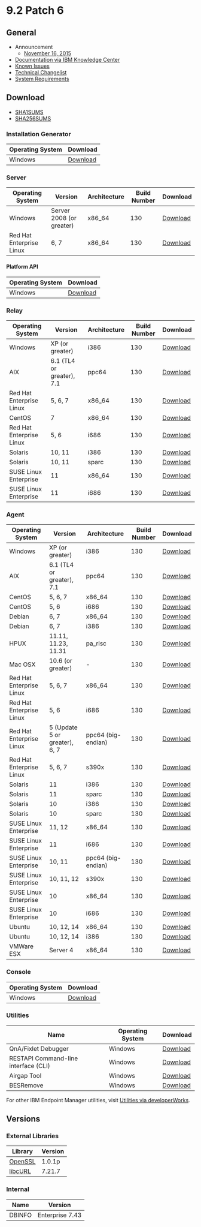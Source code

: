# 9.2 Patch 6

## General
* Announcement
	* [November 16, 2015](https://bigmail.bigfix.com/pipermail/besadmin-announcements/2015-November/003012.html)
* [Documentation via IBM Knowledge Center](https://www-01.ibm.com/support/knowledgecenter/SS63NW_9.2.0/com.ibm.tivoli.tem.doc_9.2/welcome/IEM92_landing.html)
* [Known Issues](https://www-01.ibm.com/support/docview.wss?uid=swg21687166)
* [Technical Changelist](https://support.bigfix.com/bes/changes/fullchangelist-92.txt)
* [System Requirements](https://www-01.ibm.com/support/docview.wss?rs=1015&uid=swg21684809)

## Download
* [SHA1SUMS](SHA1SUMS)
* [SHA256SUMS](SHA256SUMS)

### Installation Generator
| Operating System | Download |
| ---------------- | -------- |
| Windows | [Download](http://software.bigfix.com/download/bes/92/BigFix-BES-9.2.6.94.exe) |

### Server
| Operating System | Version | Architecture | Build Number | Download |
| ---------------- | ------- | ------------ | ------------ | -------- |
| Windows | Server 2008 (or greater) | x86_64 | 130 | [Download](http://software.bigfix.com/download/bes/92/BigFix-BES-Server-9.2.6.94.exe) |
| Red Hat Enterprise Linux | 6, 7 | x86_64 | 130 | [Download](http://software.bigfix.com/download/bes/92/ServerInstaller_9.2.6.94-rhe6.x86_64.tgz) |

#### Platform API
| Operating System | Download |
| ---------------- | -------- |
| Windows | [Download](http://software.bigfix.com/download/bes/92/BigFix-BES-ServerAPI-9.2.6.94.exe) |

### Relay
| Operating System | Version | Architecture | Build Number | Download |
| ---------------- | ------- | ------------ | ------------ | -------- |
| Windows | XP (or greater) | i386 | 130 | [Download](http://software.bigfix.com/download/bes/92/BigFix-BES-Relay-9.2.6.94.exe) |
| AIX | 6.1 (TL4 or greater), 7.1 | ppc64 | 130 | [Download](http://software.bigfix.com/download/bes/92/BESRelay-9.2.6.94.ppc64_aix61.pkg) |
| Red Hat Enterprise Linux | 5, 6, 7 | x86_64 | 130 | [Download](http://software.bigfix.com/download/bes/92/BESRelay-9.2.6.94-rhe5.x86_64.rpm) |
| CentOS | 7 | x86_64 | 130 | [Download](http://software.bigfix.com/download/bes/92/BESRelay-9.2.6.94-rhe5.x86_64.rpm) |
| Red Hat Enterprise Linux | 5, 6 | i686 | 130 | [Download](http://software.bigfix.com/download/bes/92/BESRelay-9.2.6.94-rhe5.i686.rpm) |
| Solaris | 10, 11 | i386 | 130 | [Download](http://software.bigfix.com/download/bes/92/BESRelay-9.2.6.94.x86_sol10.pkg) |
| Solaris | 10, 11 | sparc | 130 | [Download](http://software.bigfix.com/download/bes/92/BESRelay-9.2.6.94.sparc_sol10.pkg) |
| SUSE Linux Enterprise | 11 | x86_64 | 130 | [Download](http://software.bigfix.com/download/bes/92/BESRelay-9.2.6.94-sle11.x86_64.rpm) |
| SUSE Linux Enterprise | 11 | i686 | 130 | [Download](http://software.bigfix.com/download/bes/92/BESRelay-9.2.6.94-sle11.i686.rpm) |

### Agent
| Operating System | Version | Architecture | Build Number | Download |
| ---------------- | ------- | ------------ | ------------ | -------- |
| Windows | XP (or greater) | i386 | 130 | [Download](http://software.bigfix.com/download/bes/92/BigFix-BES-Client-9.2.6.94.exe) |
| AIX | 6.1 (TL4 or greater), 7.1 | ppc64 | 130 | [Download](http://software.bigfix.com/download/bes/92/BESAgent-9.2.6.94.ppc64_aix61.pkg) |
| CentOS | 5, 6, 7 | x86_64 | 130 | [Download](http://software.bigfix.com/download/bes/92/BESAgent-9.2.6.94-rhe5.x86_64.rpm) |
| CentOS | 5, 6 | i686 | 130 | [Download](http://software.bigfix.com/download/bes/92/BESAgent-9.2.6.94-rhe5.i686.rpm) |
| Debian | 6, 7 | x86_64 | 130 | [Download](http://software.bigfix.com/download/bes/92/BESAgent-9.2.6.94-debian6.amd64.deb) |
| Debian | 6, 7 | i386 | 130 | [Download](http://software.bigfix.com/download/bes/92/BESAgent-9.2.6.94-debian6.i386.deb) |
| HPUX | 11.11, 11.23, 11.31 | pa_risc | 130 | [Download](http://software.bigfix.com/download/bes/92/BESAgent-9.2.6.94.pa_risc_hpux1111.depot) |
| Mac OSX | 10.6 (or greater) | - | 130 | [Download](http://software.bigfix.com/download/bes/92/BESAgent-9.2.6.94-BigFix_MacOSX10.6.pkg) |
| Red Hat Enterprise Linux | 5, 6, 7 | x86_64 | 130 | [Download](http://software.bigfix.com/download/bes/92/BESAgent-9.2.6.94-rhe5.x86_64.rpm) |
| Red Hat Enterprise Linux | 5, 6 | i686 | 130 | [Download](http://software.bigfix.com/download/bes/92/BESAgent-9.2.6.94-rhe5.i686.rpm) |
| Red Hat Enterprise Linux | 5 (Update 5 or greater), 6, 7 | ppc64 (big-endian) | 130 | [Download](http://software.bigfix.com/download/bes/92/BESAgent-9.2.6.94-rhe5.ppc64.rpm) |
| Red Hat Enterprise Linux | 5, 6, 7 | s390x | 130 | [Download](http://software.bigfix.com/download/bes/92/BESAgent-9.2.6.94-rhe5.s390x.rpm) |
| Solaris | 11 | i386 | 130 | [Download](http://software.bigfix.com/download/bes/92/BESAgent-9.2.6.94.x86_sol11.pkg) |
| Solaris | 11 | sparc | 130 | [Download](http://software.bigfix.com/download/bes/92/BESAgent-9.2.6.94.sparc_sol11.pkg) |
| Solaris | 10 | i386 | 130 | [Download](http://software.bigfix.com/download/bes/92/BESAgent-9.2.6.94.x86_sol10.pkg) |
| Solaris | 10 | sparc | 130 | [Download](http://software.bigfix.com/download/bes/92/BESAgent-9.2.6.94.sparc_sol10.pkg) |
| SUSE Linux Enterprise | 11, 12 | x86_64 | 130 | [Download](http://software.bigfix.com/download/bes/92/BESAgent-9.2.6.94-sle11.x86_64.rpm) |
| SUSE Linux Enterprise | 11 | i686 | 130 | [Download](http://software.bigfix.com/download/bes/92/BESAgent-9.2.6.94-sle11.i686.rpm) |
| SUSE Linux Enterprise | 10, 11 | ppc64 (big-endian) | 130 | [Download](http://software.bigfix.com/download/bes/92/BESAgent-9.2.6.94-sle10.ppc64.rpm) |
| SUSE Linux Enterprise | 10, 11, 12 | s390x | 130 | [Download](http://software.bigfix.com/download/bes/92/BESAgent-9.2.6.94-sle10.s390x.rpm) |
| SUSE Linux Enterprise | 10 | x86_64 | 130 | [Download](http://software.bigfix.com/download/bes/92/BESAgent-9.2.6.94-sle9.x86_64.rpm) |
| SUSE Linux Enterprise | 10 | i686 | 130 | [Download](http://software.bigfix.com/download/bes/92/BESAgent-9.2.6.94-sle10.i686.rpm) |
| Ubuntu | 10, 12, 14 | x86_64 | 130 | [Download](http://software.bigfix.com/download/bes/92/BESAgent-9.2.6.94-ubuntu10.amd64.deb) |
| Ubuntu | 10, 12, 14 | i386 | 130 | [Download](http://software.bigfix.com/download/bes/92/BESAgent-9.2.6.94-ubuntu10.i386.deb) | 
| VMWare ESX | Server 4 | x86_64 | 130 | [Download](http://software.bigfix.com/download/bes/92/BESAgent-9.2.6.94-rhe5.x86_64.rpm) |

### Console
| Operating System | Download |
| ---------------- | -------- |
| Windows | [Download](http://software.bigfix.com/download/bes/92/BigFix-BES-Console-9.2.6.94.exe) |

### Utilities
| Name | Operating System | Download |
| ---- | ---------------- | -------- |
| QnA/Fixlet Debugger | Windows | [Download](http://software.bigfix.com/download/bes/92/util/QNA9.2.6.94.zip) |
| RESTAPI Command-line interface (CLI) | Windows | [Download](http://software.bigfix.com/download/bes/92/util/CLI9.2.6.94.zip) |
| Airgap Tool | Windows | [Download](http://software.bigfix.com/download/bes/92/util/AirgapTool9.2.6.94.zip) |
| BESRemove | Windows | [Download](http://software.bigfix.com/download/bes/92/util/BESRemove9.2.6.94.exe) |

For other IBM Endpoint Manager utilities, visit [Utilities via developerWorks](https://www.ibm.com/developerworks/community/wikis/home?lang=en#!/wiki/Tivoli%20Endpoint%20Manager/page/Utilities).

## Versions

### External Libraries
| Library | Version |
| ------- | ------- |
| [OpenSSL](https://www.openssl.org) | 1.0.1p |
| [libcURL](http://curl.haxx.se/libcurl/) | 7.21.7 |

### Internal
| Name | Version |
| ---- | ------- |
| DBINFO | Enterprise 7.43 |
